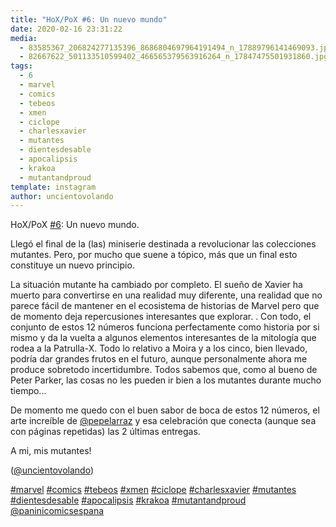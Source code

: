 ```yaml
---
title: "HoX/PoX #6: Un nuevo mundo"
date: 2020-02-16 23:31:22
media: 
  - 83585367_206824277135396_8686804697964191494_n_17889796141469093.jpg
  - 82667622_501133510599402_466565379563916264_n_17847475501931860.jpg
tags: 
  - 6
  - marvel
  - comics
  - tebeos
  - xmen
  - ciclope
  - charlesxavier
  - mutantes
  - dientesdesable
  - apocalipsis
  - krakoa
  - mutantandproud
template: instagram
author: uncientovolando
---
```


HoX/PoX [#6](/tags/6): Un nuevo mundo.

Llegó el final de la (las) miniserie destinada a revolucionar las colecciones mutantes. Pero, por mucho que suene a tópico, más que un final esto constituye un nuevo principio.

La situación mutante ha cambiado por completo. El sueño de Xavier ha muerto para convertirse en una realidad muy diferente, una realidad que no parece fácil de mantener en el ecosistema de historias de Marvel pero que de momento deja repercusiones interesantes que explorar. .
Con todo, el conjunto de estos 12 números funciona perfectamente como historia por si mismo y da la vuelta a algunos elementos interesantes de la mitología que rodea a la Patrulla-X. Todo lo relativo a Moira y a los cinco, bien llevado, podría dar grandes frutos en el futuro, aunque personalmente ahora me produce sobretodo incertidumbre. Todos sabemos que, como al bueno de Peter Parker, las cosas no les pueden ir bien a los mutantes durante mucho tiempo...

De momento me quedo con el buen sabor de boca de estos 12 números, el arte increíble de [@pepelarraz](https://instagram.com/pepelarraz) y esa celebración que conecta (aunque sea con páginas repetidas) las 2 últimas entregas.

A mi, mis mutantes!

([@uncientovolando](https://instagram.com/uncientovolando))

[#marvel](/tags/marvel) [#comics](/tags/comics) [#tebeos](/tags/tebeos) [#xmen](/tags/xmen) [#ciclope](/tags/ciclope) [#charlesxavier](/tags/charlesxavier) [#mutantes](/tags/mutantes) [#dientesdesable](/tags/dientesdesable) [#apocalipsis](/tags/apocalipsis) [#krakoa](/tags/krakoa) [#mutantandproud](/tags/mutantandproud) [@paninicomicsespana](https://instagram.com/paninicomicsespana)
